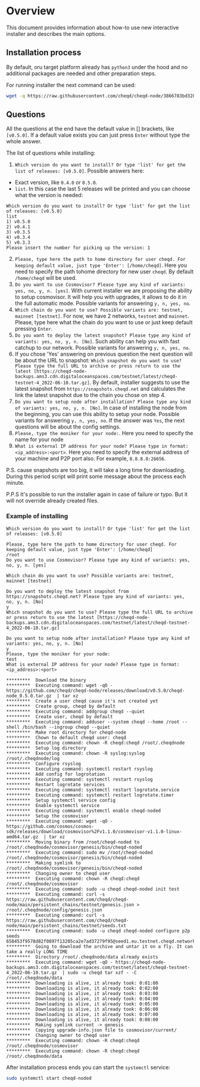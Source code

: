 # Overview

This document provides information about how-to use new interactive installer and describes the main options.

## Installation process

By default, oru target platform already has `python3` under the hood and no additional packages are needed and other preparation steps.

For running installer the next command can be used:

```bash
wget -q https://raw.githubusercontent.com/cheqd/cheqd-node/3866783bd3282dcb7fb908cc6b72840cf137a41f/installer/installer.py && sudo python3 installer.py
```

## Questions

All the questions at the end have the default value in [] brackets, like `[v0.5.0]`. If a default value exists you can just press `Enter` without type the whole answer.

The list of questions while installing:

1. `Which version do you want to install? Or type 'list' for get the list of releases: [v0.5.0]`. Possible answers here:
  - Exact version, like `0.4.0` or `0.5.0`.
  - `list`. In this case the last 5 releases will be printed and you can choose what the version is needed:

```text
Which version do you want to install? Or type 'list' for get the list of releases: [v0.5.0]
list
1) v0.5.0
2) v0.4.1
3) v0.3.5
4) v0.3.4
5) v0.3.3
Please insert the number for picking up the version: 1
```

2. `Please, type here the path to home directory for user cheqd. For keeping default value, just type 'Enter': [/home/cheqd]`. Here you need to specify the path tohome directory for new user `cheqd`. By default `/home/cheqd` will be used.
3. `Do you want to use Cosmovisor? Please type any kind of variants: yes, no, y, n. [yes]`. With current installer we are proposing the ability to setup cosmovisor. It will help you with upgrades, it allows to do it in the full automatic mode. Possible variants for answering `y, n, yes, no`.
4. `Which chain do you want to use? Possible variants are: testnet, mainnet [testnet]`. For now, we have 2 networks, `testnet` and `mainnet`. Please, type here what the chain do you want to use or just keep default pressing `Enter`.
5. `Do you want to deploy the latest snapshot? Please type any kind of variants: yes, no, y, n. [No]`. Such ability can help you with fast catchup to our network. Possible variants for answering `y, n, yes, no`.
6. If you chose 'Yes' answering on previous question the next question will be about the URL to snapshot: `Which snapshot do you want to use? Please type the full URL to archive or press return to use the latest [https://cheqd-node-backups.ams3.cdn.digitaloceanspaces.com/testnet/latest/cheqd-testnet-4_2022-06-10.tar.gz]`. By default, installer suggests to use the latest snapshot from `https://snapshots.cheqd.net` and calculates the link the latest snapshot due to the chain you chose on step 4.
7. `Do you want to setup node after installation? Please type any kind of variants: yes, no, y, n. [No]`. In case of installing the node from the beginning, you can use this ability to setup your node. Possible variants for answering `y, n, yes, no`. If the answer was `Yes`, the next questions will be about the config settings.
8. `Please, type the moniker for your node:`. Here you need to specify the name for your node
9. `What is external IP address for your node? Please type in format: <ip_address>:<port>`. Here you need to specify the external address of your machine and P2P port also. For example, `8.8.8.8:26656`.

P.S. cause snapshots are too big, it will take a long time for downloading. During this period script will print some message about the process each minute.

P.P.S It's possible to run the installer again in case of failure or typo. But it will not override already created files.

### Example of installing

```text
Which version do you want to install? Or type 'list' for get the list of releases: [v0.5.0]

Please, type here the path to home directory for user cheqd. For keeping default value, just type 'Enter': [/home/cheqd]
/root
Do you want to use Cosmovisor? Please type any kind of variants: yes, no, y, n. [yes]

Which chain do you want to use? Possible variants are: testnet, mainnet [testnet]

Do you want to deploy the latest snapshot from https://snapshots.cheqd.net? Please type any kind of variants: yes, no, y, n. [No]
y
Which snapshot do you want to use? Please type the full URL to archive or press return to use the latest [https://cheqd-node-backups.ams3.cdn.digitaloceanspaces.com/testnet/latest/cheqd-testnet-4_2022-06-10.tar.gz]

Do you want to setup node after installation? Please type any kind of variants: yes, no, y, n. [No]
y
Please, type the moniker for your node:
test
What is external IP address for your node? Please type in format: <ip_address>:<port>

*********  Download the binary
*********  Executing command: wget -qO - https://github.com/cheqd/cheqd-node/releases/download/v0.5.0/cheqd-node_0.5.0.tar.gz  | tar xz
*********  Create a user cheqd cause it's not created yet
*********  Create group, cheqd by default
*********  Executing command: addgroup cheqd --quiet
*********  Create user, cheqd by default
*********  Executing command: adduser --system cheqd --home /root --shell /bin/bash --ingroup cheqd --quiet
*********  Make root directory for cheqd-node
*********  Chown to default cheqd user: cheqd
*********  Executing command: chown -R cheqd:cheqd /root/.cheqdnode
*********  Setup log directory
*********  Executing command: chown -R syslog:syslog /root/.cheqdnode/log
*********  Configure rsyslog
*********  Executing command: systemctl restart rsyslog
*********  Add config for logrotation
*********  Executing command: systemctl restart rsyslog
*********  Restart logrotate services
*********  Executing command: systemctl restart logrotate.service
*********  Executing command: systemctl restart logrotate.timer
*********  Setup systemctl service config
*********  Enable systemctl service
*********  Executing command: systemctl enable cheqd-noded
*********  Setup the cosmovisor
*********  Executing command: wget -qO - https://github.com/cosmos/cosmos-sdk/releases/download/cosmovisor%2Fv1.1.0/cosmovisor-v1.1.0-linux-amd64.tar.gz  | tar xz
*********  Moving binary from /root/cheqd-noded to /root/.cheqdnode/cosmovisor/genesis/bin/cheqd-noded
*********  Executing command: sudo mv /root/cheqd-noded /root/.cheqdnode/cosmovisor/genesis/bin/cheqd-noded
*********  Making symlink to /root/.cheqdnode/cosmovisor/genesis/bin/cheqd-noded
*********  Changing owner to cheqd user
*********  Executing command: chown -R cheqd:cheqd /root/.cheqdnode/cosmovisor
*********  Executing command: sudo -u cheqd cheqd-noded init test
*********  Executing command: curl -s https://raw.githubusercontent.com/cheqd/cheqd-node/main/persistent_chains/testnet/genesis.json > /root/.cheqdnode/config/genesis.json
*********  Executing command: curl -s https://raw.githubusercontent.com/cheqd/cheqd-node/main/persistent_chains/testnet/seeds.txt
*********  Executing command: sudo -u cheqd cheqd-noded configure p2p seeds 658453f9578d82f0897f13205ca2e7ad37279f95@seed1.eu.testnet.cheqd.network:26656,eec97b12f7271116deb888a8d62e0739b4350fbd@seed1.us.testnet.cheqd.network:26656,32d626260f74f3c824dfa15a624c078f27fc31a2@seed1.ap.testnet.cheqd.network:26656
*********  Going to download the archive and untar it on a fly. It can take a really LONG TIME
*********  Directory /root/.cheqdnode/data already exists
*********  Executing command: wget -qO - https://cheqd-node-backups.ams3.cdn.digitaloceanspaces.com/testnet/latest/cheqd-testnet-4_2022-06-10.tar.gz  | sudo -u cheqd tar xzf - -C /root/.cheqdnode/data
*********  Downloading is alive, it already took: 0:01:00
*********  Downloading is alive, it already took: 0:02:00
*********  Downloading is alive, it already took: 0:03:00
*********  Downloading is alive, it already took: 0:04:00
*********  Downloading is alive, it already took: 0:05:00
*********  Downloading is alive, it already took: 0:06:00
*********  Downloading is alive, it already took: 0:07:00
*********  Downloading is alive, it already took: 0:08:00
*********  Making symlink current -> genesis
*********  Copying upgrade-info.json file to cosmovisor/current/
*********  Changing owner to cheqd user
*********  Executing command: chown -R cheqd:cheqd /root/.cheqdnode/cosmovisor
*********  Executing command: chown -R cheqd:cheqd /root/.cheqdnode/data
```

After installation process ends you can start the `systemctl` service:

```bash
sudo systemctl start cheqd-noded
```
